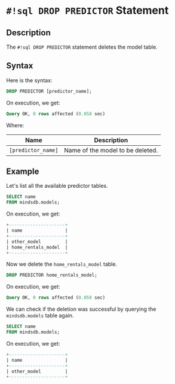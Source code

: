 # `#!sql DROP PREDICTOR` Statement

## Description

The `#!sql DROP PREDICTOR` statement deletes the model table.

## Syntax

Here is the syntax:

```sql
DROP PREDICTOR [predictor_name];
```

On execution, we get:

```sql
Query OK, 0 rows affected (0.058 sec)
```

Where:

| Name               | Description                      |
| ------------------ | -------------------------------- |
| `[predictor_name]` | Name of the model to be deleted. |

## Example

Let's list all the available predictor tables.

```sql
SELECT name
FROM mindsdb.models;
```

On execution, we get:

```sql
+---------------------+
| name                |
+---------------------+
| other_model         |
| home_rentals_model  |
+---------------------+
```

Now we delete the `home_rentals_model` table.

```sql
DROP PREDICTOR home_rentals_model;
```

On execution, we get:

```sql
Query OK, 0 rows affected (0.058 sec)
```

We can check if the deletion was successful by querying the `mindsdb.models` table again.

```sql
SELECT name
FROM mindsdb.models;
```

On execution, we get:

```sql
+---------------------+
| name                |
+---------------------+
| other_model         |
+---------------------+
```
